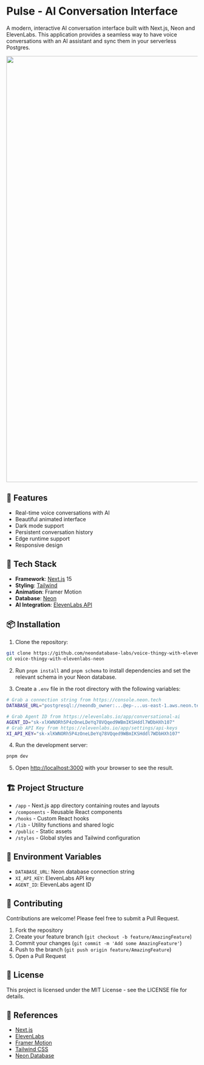 # Pulse - AI Conversation Interface

A modern, interactive AI conversation interface built with Next.js, Neon and ElevenLabs. This application provides a seamless way to have voice conversations with an AI assistant and sync them in your serverless Postgres.

<img width="1121" src="https://github.com/user-attachments/assets/1267a85c-d35a-4779-8d7f-a07f4aa1ec7a" />

## 🌟 Features

- Real-time voice conversations with AI
- Beautiful animated interface
- Dark mode support
- Persistent conversation history
- Edge runtime support
- Responsive design

## 🚀 Tech Stack

- **Framework**: [Next.js](https://nextjs.org/) 15
- **Styling**: [Tailwind](https://tailwindcss.com/)
- **Animation**: Framer Motion
- **Database**: [Neon](https://neon.tech/)
- **AI Integration**: [ElevenLabs API](https://elevenlabs.io/docs/conversational-ai/docs/introduction)

## 📦 Installation

1. Clone the repository:

```bash
git clone https://github.com/neondatabase-labs/voice-thingy-with-elevenlabs-neon
cd voice-thingy-with-elevenlabs-neon
```

2. Run `pnpm install` and `pnpm schema` to install dependencies and set the relevant schema in your Neon database.

3. Create a `.env` file in the root directory with the following variables:

```bash
# Grab a connection string from https://console.neon.tech
DATABASE_URL="postgresql://neondb_owner:...@ep-...us-east-1.aws.neon.tech/neondb?sslmode=require"

# Grab Agent ID from https://elevenlabs.io/app/conversational-ai
AGENT_ID="sk-xlKWNORh5P4zOneLDeYq78VQqed9WBmIKSHddl7WDbHXh107"
# Grab API Key from https://elevenlabs.io/app/settings/api-keys
XI_API_KEY="sk-xlKWNORh5P4zOneLDeYq78VQqed9WBmIKSHddl7WDbHXh107"
```

4. Run the development server:

```bash
pnpm dev
```

5. Open [http://localhost:3000](http://localhost:3000) with your browser to see the result.

## 🏗️ Project Structure

- `/app` - Next.js app directory containing routes and layouts
- `/components` - Reusable React components
- `/hooks` - Custom React hooks
- `/lib` - Utility functions and shared logic
- `/public` - Static assets
- `/styles` - Global styles and Tailwind configuration

## 🔑 Environment Variables

- `DATABASE_URL`: Neon database connection string
- `XI_API_KEY`: ElevenLabs API key
- `AGENT_ID`: ElevenLabs agent ID

## 🤝 Contributing

Contributions are welcome! Please feel free to submit a Pull Request.

1. Fork the repository
2. Create your feature branch (`git checkout -b feature/AmazingFeature`)
3. Commit your changes (`git commit -m 'Add some AmazingFeature'`)
4. Push to the branch (`git push origin feature/AmazingFeature`)
5. Open a Pull Request

## 📄 License

This project is licensed under the MIT License - see the LICENSE file for details.

## 🙏 References

- [Next.js](https://nextjs.org/)
- [ElevenLabs](https://elevenlabs.io/)
- [Framer Motion](https://www.framer.com/motion/)
- [Tailwind CSS](https://tailwindcss.com/)
- [Neon Database](https://neon.tech/)
